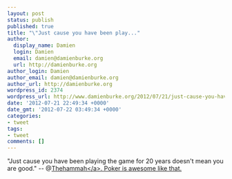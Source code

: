 ```yaml
---
layout: post
status: publish
published: true
title: "\"Just cause you have been play..."
author:
  display_name: Damien
  login: Damien
  email: damien@damienburke.org
  url: http://damienburke.org
author_login: Damien
author_email: damien@damienburke.org
author_url: http://damienburke.org
wordpress_id: 2374
wordpress_url: http://www.damienburke.org/2012/07/21/just-cause-you-have-been-play/
date: '2012-07-21 22:49:34 +0000'
date_gmt: '2012-07-22 03:49:34 +0000'
categories:
- tweet
tags:
- tweet
comments: []
---
```

<p>"Just cause you have been playing the game for 20 years doesn't mean you are good." -- @<a href="http:&#47;&#47;twitter.com&#47;Thehammah" class="aktt_username">Thehammah<&#47;a>. Poker is awesome like that.</p>
